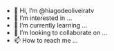 - 👋 Hi, I’m @hiagodeoliveiratv
- 👀 I’m interested in ...
- 🌱 I’m currently learning ...
- 💞️ I’m looking to collaborate on ...
- 📫 How to reach me ...

<!---
hiagodeoliveiratv/hiagodeoliveiratv is a ✨ special ✨ repository because its `README.md` (this file) appears on your GitHub profile.
You can click the Preview link to take a look at your changes.
--->
